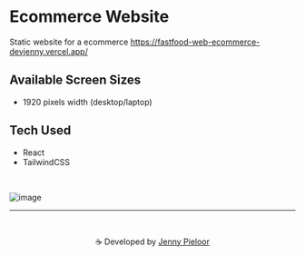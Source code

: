 # Ecommerce  Website
Static website for a ecommerce https://fastfood-web-ecommerce-devjenny.vercel.app/

## Available Screen Sizes
- 1920 pixels width (desktop/laptop)
  
## Tech Used
- React
- TailwindCSS

<br>

![image](https://github.com/devJennyy/ecommerce/assets/135243946/d8e4d9a3-6edf-40f7-9a11-2d508caa70eb)



***

<br>
<p align="center">☕ Developed by <a href="https://linktree-jenny.vercel.app/">Jenny Pieloor</a></p>
